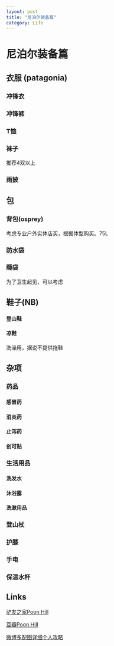 ```yaml
---
layout: post
title: "尼泊尔装备篇"
category: Life
---
```


# 尼泊尔装备篇

## 衣服 (patagonia)

### 冲锋衣

### 冲锋裤

### T恤

### 袜子
推荐4双以上

### 雨披

## 包

### 背包(osprey)
考虑专业户外实体店买，根据体型购买。75L

### 防水袋

### 睡袋
为了卫生起见，可以考虑

## 鞋子(NB)

#### 登山鞋

#### 凉鞋
洗澡用，据说不提供拖鞋

## 杂项

### 药品

#### 感冒药

#### 消炎药

#### 止泻药

#### 创可贴

### 生活用品

####  洗发水

#### 沐浴露

#### 洗漱用品

### 登山杖

### 护膝

### 手电

### 保温水杯


## Links
[驴友之家Poon Hill](http://www.hikershome.com/thread-15310-1-1.html)

[豆瓣Poon Hill](https://www.douban.com/group/topic/43453352/)

[微博多配图详细个人攻略](http://weibo.com/p/1001603801422318699644?coo=1&c=spr_qdhz_bd_360dh_weibo_zmt)